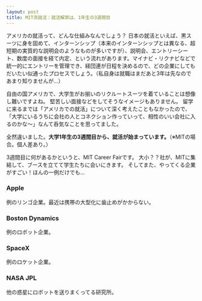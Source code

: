 ```yaml
---
layout: post
title: MIT流就活：就活解禁は、1年生の3週間目
---
```

アメリカの就活って、どんな仕組みなんでしょう？
日本の就活といえば、黒スーツに身を固めて、インターンシップ（本来のインターンシップとは異なる、超短期の実質的な説明会のようなものが多いですが）、説明会、エントリーシート、数度の面接を経て内定、という流れがあります。マイナビ・リクナビなどで統一的にエントリーを管理でき、経団連が日程を決めるので、どの企業にしてもだいたい似通ったプロセスでしょう。（私自身は就職はまだあと3年は先なのであまり知りませんが…）

自由の国アメリカで、大学生がお揃いのリクルートスーツを着ていることは想像し難いですよね。
堅苦しい面接などをしてそうなイメージもありません。
留学に来るまでは「アメリカでの就活」について深く考えたこともなかったので、「大学にいるうちに会社の人とコネクション作っていって、相性のいい会社に入るのかな〜」なんて呑気なことを思ってました。

全然違いました。**大学1年生の3週間目から、就活が始まっています。**（※MITの場合。個人差あり。）

3週間目に何があるかというと、MIT Career Fairです。
大小？？社が、MITに集結して、ブースを立てて学生たちに会いにきます。
そしてまた、やってくる企業がすごい！ほんの一例だけでも…

### Apple
例のリンゴ企業。最近は携帯の大型化に歯止めがかからない。

### Boston Dynamics
例のロボット企業。

### SpaceX
例のロケット企業。

### NASA JPL
他の惑星にロボットを送りまくってる研究所。
